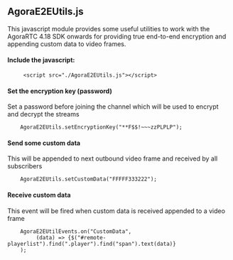 
## AgoraE2EUtils.js
This javascript module provides some useful utilities to work with the AgoraRTC 4.18 SDK onwards for providing true end-to-end encryption and appending custom data to video frames.


#### Include the javascript:

         <script src="./AgoraE2EUtils.js"></script>       

#### Set the encryption key (password)  
Set a password before joining the channel which will be used to encrypt and decrypt the streams

        AgoraE2EUtils.setEncryptionKey("**F$$!~~~zzPLPLP");                       

#### Send some custom data  
This will be appended to next outbound video frame and received by all subscribers

        AgoraE2EUtils.setCustomData("FFFFF333222");     


 #### Receive custom data  
This event will be fired when custom data is received appended to a video frame    

        AgoraE2EUtilEvents.on("CustomData",         
             (data) => {$("#remote-playerlist").find(".player").find("span").text(data)}    
        );       
     



